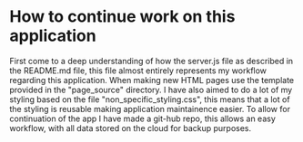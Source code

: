 # How to continue work on this application

First come to a deep understanding of how the server.js file as described in the README.md file, this file almost entirely represents my workflow regarding this application. When making new HTML pages use the template provided in the "page_source" directory. I have also aimed to do a lot of my styling based on the file "non_specific_styling.css", this means that a lot of the styling is reusable making application maintainence easier. To allow for continuation of the app I have made a git-hub repo, this allows an easy workflow, with all data stored on the cloud for backup purposes.

